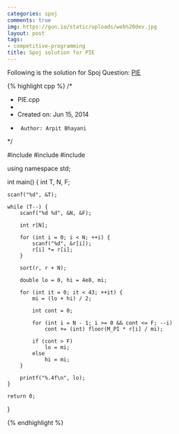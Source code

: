 ```yaml
---
categories: spoj
comments: true
img: https://gun.io/static/uploads/web%20dev.jpg
layout: post
tags:
- competitive-programming
title: Spoj solution for PIE
---
```


Following is the solution for Spoj Question: [PIE](http://www.spoj.com/problems/PIE/)

{% highlight cpp %}
/*
 * PIE.cpp
 *
 *  Created on: Jun 15, 2014
 *      Author: Arpit Bhayani
 */

#include <cstdio>
#include <cmath>
#include <algorithm>

using namespace std;

int main() {
	int T, N, F;

	scanf("%d", &T);

	while (T--) {
		scanf("%d %d", &N, &F);

		int r[N];

		for (int i = 0; i < N; ++i) {
			scanf("%d", &r[i]);
			r[i] *= r[i];
		}

		sort(r, r + N);

		double lo = 0, hi = 4e8, mi;

		for (int it = 0; it < 43; ++it) {
			mi = (lo + hi) / 2;

			int cont = 0;

			for (int i = N - 1; i >= 0 && cont <= F; --i)
				cont += (int) floor(M_PI * r[i] / mi);

			if (cont > F)
				lo = mi;
			else
				hi = mi;
		}

		printf("%.4f\n", lo);
	}

	return 0;
}

{% endhighlight %}